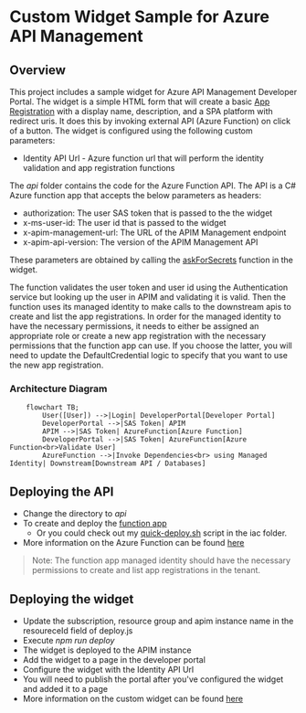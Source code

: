 # Custom Widget Sample for Azure API Management

## Overview

This project includes a sample widget for Azure API Management Developer Portal. The widget is a simple HTML form that will create a basic [App Registration](https://learn.microsoft.com/en-us/security/zero-trust/develop/app-registration) with a display name, description, and a SPA platform with redirect uris.  It does this by invoking external API (Azure Function) on click of a button. The widget is configured using the following custom parameters:

- Identity API Url - Azure function url that will perform the identity validation and app registration functions

The *api* folder contains the code for the Azure Function API. The API is a C# Azure function app that accepts the below parameters as headers:

- authorization: The user SAS token that is passed to the the widget
- x-ms-user-id: The user id that is passed to the widget
- x-apim-management-url: The URL of the APIM Management endpoint
- x-apim-api-version: The version of the APIM Management API

These parameters are obtained by calling the [askForSecrets](https://learn.microsoft.com/en-us/azure/api-management/developer-portal-extend-custom-functionality#azureapi-management-custom-widgets-toolsaskforsecrets) function in the widget.

The function validates the user token and user id using the Authentication service but looking up the user in APIM and validating it is valid. Then the function uses its managed identity to make calls to the downstream apis to create and list the app registrations.  In order for the managed identity to have the necessary permissions, it needs to either be assigned an appropriate role or create a new app registration with the necessary permissions that the function app can use. If you choose the latter, you will need to update the DefaultCredential logic to specify that you want to use the new app registration.

### Architecture Diagram

```mermaid
    flowchart TB;
        User([User]) -->|Login| DeveloperPortal[Developer Portal]
        DeveloperPortal -->|SAS Token| APIM
        APIM -->|SAS Token| AzureFunction[Azure Function]
        DeveloperPortal -->|SAS Token| AzureFunction[Azure Function<br>Validate User]
        AzureFunction -->|Invoke Dependencies<br> using Managed Identity| Downstream[Downstream API / Databases]
```

## Deploying the API

- Change the directory to *api*
- To create and deploy the [function app](https://learn.microsoft.com/en-us/azure/azure-functions/create-first-function-cli-csharp?tabs=azure-cli#create-supporting-azure-resources-for-your-function)
  - Or you could check out my [quick-deploy.sh](./api/iac/quick-deploy.sh) script in the iac folder.
- More information on the Azure Function can be found [here](./api/README.md)
> Note: The function app managed identity should have the necessary permissions to create and list app registrations in the tenant.

## Deploying the widget

- Update the subscription, resource group and apim instance name in the resoureceId field of deploy.js
- Execute *npm run deploy*
- The widget is deployed to the APIM instance
- Add the widget to a page in the developer portal
- Configure the widget with the Identity API Url
- You will need to publish the portal after you've configured the widget and added it to a page
- More information on the custom widget can be found [here](./src/README.md)